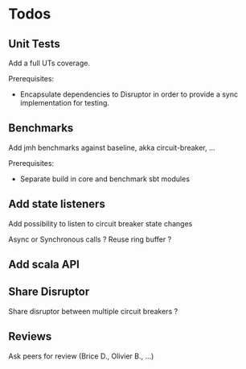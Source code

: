 # Todos

## Unit Tests

Add a full UTs coverage.

Prerequisites:
* Encapsulate dependencies to Disruptor in order to provide a sync implementation for testing.

## Benchmarks

Add jmh benchmarks against baseline, akka circuit-breaker, ...

Prerequisites:
* Separate build in core and benchmark sbt modules

## Add state listeners

Add possibility to listen to circuit breaker state changes

Async or Synchronous calls ? Reuse ring buffer ?

## Add scala API

## Share Disruptor

Share disruptor between multiple circuit breakers ?

## Reviews

Ask peers for review (Brice D., Olivier B., ...)

